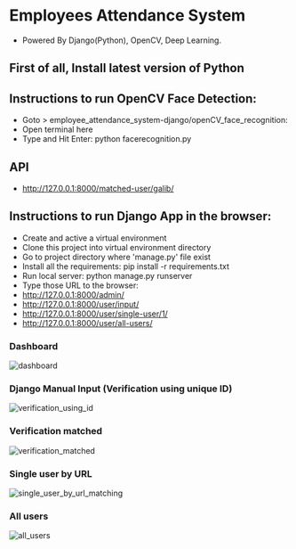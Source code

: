 # Employees Attendance System
* Powered By Django(Python), OpenCV, Deep Learning.

## First of all, Install latest version of Python

## Instructions to run OpenCV Face Detection:
* Goto > employee_attendance_system-django/openCV_face_recognition:
* Open terminal here
* Type and Hit Enter: python facerecognition.py

## API
* http://127.0.0.1:8000/matched-user/galib/

## Instructions to run Django App in the browser:
* Create and active a virtual environment
* Clone this project into virtual environment directory
* Go to project directory where 'manage.py' file exist
* Install all the requirements: pip install -r requirements.txt
* Run local server: python manage.py runserver
* Type those URL to the browser: 
* http://127.0.0.1:8000/admin/
* http://127.0.0.1:8000/user/input/
* http://127.0.0.1:8000/user/single-user/1/
* http://127.0.0.1:8000/user/all-users/

### Dashboard
![dashboard](https://user-images.githubusercontent.com/23103980/53756769-2f631900-3ee4-11e9-8fb9-e042d85d23df.png)

### Django Manual Input (Verification using unique ID)
![verification_using_id](https://user-images.githubusercontent.com/23103980/53756786-3e49cb80-3ee4-11e9-9755-11cfcfd7ba6c.png)

### Verification matched
![verification_matched](https://user-images.githubusercontent.com/23103980/53756797-473a9d00-3ee4-11e9-86b9-0cd0546823ba.png)

### Single user by URL 
![single_user_by_url_matching](https://user-images.githubusercontent.com/23103980/53756827-5a4d6d00-3ee4-11e9-9bd9-291f4e1f5bef.PNG)

### All users
![all_users](https://user-images.githubusercontent.com/23103980/53756814-528dc880-3ee4-11e9-9b57-569377684abb.png)
